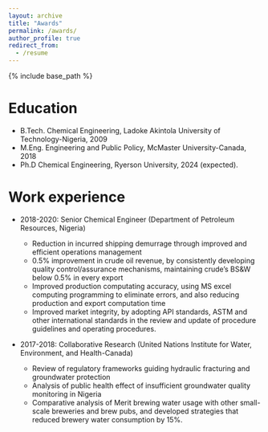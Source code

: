 ```yaml
---
layout: archive
title: "Awards"
permalink: /awards/
author_profile: true
redirect_from:
  - /resume
---
```


{% include base_path %}

Education
======
* B.Tech. Chemical Engineering, Ladoke Akintola University of Technology-Nigeria, 2009
* M.Eng. Engineering and Public Policy, McMaster University-Canada, 2018
* Ph.D Chemical Engineering, Ryerson University, 2024 (expected).

Work experience
======
* 2018-2020: Senior Chemical Engineer (Department of Petroleum Resources, Nigeria)
  * Reduction in incurred shipping demurrage through improved and efficient operations management
  * 0.5% improvement in crude oil revenue, by consistently developing quality control/assurance mechanisms, maintaining crude’s BS&W below 0.5% in every export
  * Improved production computating accuracy, using MS excel computing programming to eliminate errors, and also reducing production and export computation time
  * Improved market integrity, by adopting API standards, ASTM and other international standards in the review and update of procedure guidelines and operating procedures. 

* 2017-2018: Collaborative Research (United Nations Institute for Water, Environment, and Health-Canada)
  * Review of regulatory frameworks guiding hydraulic fracturing and groundwater protection
  * Analysis of public health effect of insufficient groundwater quality monitoring in Nigeria
  * Comparative analysis of Merit brewing water usage with other small-scale breweries and brew pubs, and developed strategies that reduced brewery water consumption by 15%.
  
